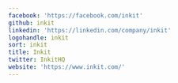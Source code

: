 ```yaml
---
facebook: 'https://facebook.com/inkit'
github: inkit
linkedin: 'https://linkedin.com/company/inkit'
logohandle: inkit
sort: inkit
title: Inkit
twitter: InkitHQ
website: 'https://www.inkit.com/'
---
```

